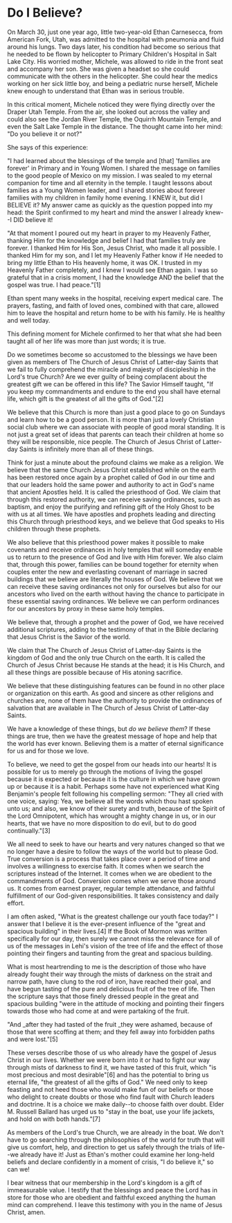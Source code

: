 # Do I Believe?

On March 30, just one year ago, little two-year-old Ethan Carnesecca, from
American Fork, Utah, was admitted to the hospital with pneumonia and fluid
around his lungs. Two days later, his condition had become so serious that he
needed to be flown by helicopter to Primary Children's Hospital in Salt Lake
City. His worried mother, Michele, was allowed to ride in the front seat and
accompany her son. She was given a headset so she could communicate with the
others in the helicopter. She could hear the medics working on her sick little
boy, and being a pediatric nurse herself, Michele knew enough to understand
that Ethan was in serious trouble.

In this critical moment, Michele noticed they were flying directly over the
Draper Utah Temple. From the air, she looked out across the valley and could
also see the Jordan River Temple, the Oquirrh Mountain Temple, and even the
Salt Lake Temple in the distance. The thought came into her mind: "Do you
believe it or not?"

She says of this experience:

"I had learned about the blessings of the temple and [that] 'families are
forever' in Primary and in Young Women. I shared the message on families to
the good people of Mexico on my mission. I was sealed to my eternal companion
for time and all eternity in the temple. I taught lessons about families as a
Young Women leader, and I shared stories about forever families with my
children in family home evening. I KNEW it, but did I BELIEVE it? My answer
came as quickly as the question popped into my head: the Spirit confirmed to
my heart and mind the answer I already knew--I DID believe it!

"At that moment I poured out my heart in prayer to my Heavenly Father,
thanking Him for the knowledge and belief I had that families truly are
forever. I thanked Him for His Son, Jesus Christ, who made it all possible. I
thanked Him for my son, and I let my Heavenly Father know if He needed to
bring my little Ethan to His heavenly home, it was OK. I trusted in my
Heavenly Father completely, and I knew I would see Ethan again. I was so
grateful that in a crisis moment, I had the knowledge AND the belief that the
gospel was true. I had peace."[1]

Ethan spent many weeks in the hospital, receiving expert medical care. The
prayers, fasting, and faith of loved ones, combined with that care, allowed
him to leave the hospital and return home to be with his family. He is healthy
and well today.

This defining moment for Michele confirmed to her that what she had been
taught all of her life was more than just words; it is true.

Do we sometimes become so accustomed to the blessings we have been given as
members of The Church of Jesus Christ of Latter-day Saints that we fail to
fully comprehend the miracle and majesty of discipleship in the Lord's true
Church? Are we ever guilty of being complacent about the greatest gift we can
be offered in this life? The Savior Himself taught, "If you keep my
commandments and endure to the end you shall have eternal life, which gift is
the greatest of all the gifts of God."[2]

We believe that this Church is more than just a good place to go on Sundays
and learn how to be a good person. It is more than just a lovely Christian
social club where we can associate with people of good moral standing. It is
not just a great set of ideas that parents can teach their children at home so
they will be responsible, nice people. The Church of Jesus Christ of Latter-
day Saints is infinitely more than all of these things.

Think for just a minute about the profound claims we make as a religion. We
believe that the same Church Jesus Christ established while on the earth has
been restored once again by a prophet called of God in our time and that our
leaders hold the same power and authority to act in God's name that ancient
Apostles held. It is called the priesthood of God. We claim that through this
restored authority, we can receive saving ordinances, such as baptism, and
enjoy the purifying and refining gift of the Holy Ghost to be with us at all
times. We have apostles and prophets leading and directing this Church through
priesthood keys, and we believe that God speaks to His children through these
prophets.

We also believe that this priesthood power makes it possible to make covenants
and receive ordinances in holy temples that will someday enable us to return
to the presence of God and live with Him forever. We also claim that, through
this power, families can be bound together for eternity when couples enter the
new and everlasting covenant of marriage in sacred buildings that we believe
are literally the houses of God. We believe that we can receive these saving
ordinances not only for ourselves but also for our ancestors who lived on the
earth without having the chance to participate in these essential saving
ordinances. We believe we can perform ordinances for our ancestors by proxy in
these same holy temples.

We believe that, through a prophet and the power of God, we have received
additional scriptures, adding to the testimony of that in the Bible declaring
that Jesus Christ is the Savior of the world.

We claim that The Church of Jesus Christ of Latter-day Saints is the kingdom
of God and the only true Church on the earth. It is called the Church of Jesus
Christ because He stands at the head; it is His Church, and all these things
are possible because of His atoning sacrifice.

We believe that these distinguishing features can be found in no other place
or organization on this earth. As good and sincere as other religions and
churches are, none of them have the authority to provide the ordinances of
salvation that are available in The Church of Jesus Christ of Latter-day
Saints.

We have a knowledge of these things, but _do we believe them_? If these things
are true, then we have the greatest message of hope and help that the world
has ever known. Believing them is a matter of eternal significance for us and
for those we love.

To believe, we need to get the gospel from our heads into our hearts! It is
possible for us to merely go through the motions of living the gospel because
it is expected or because it is the culture in which we have grown up or
because it is a habit. Perhaps some have not experienced what King Benjamin's
people felt following his compelling sermon: "They all cried with one voice,
saying: Yea, we believe all the words which thou hast spoken unto us; and
also, we know of their surety and truth, because of the Spirit of the Lord
Omnipotent, which has wrought a mighty change in us, or in our hearts, that we
have no more disposition to do evil, but to do good continually."[3]

We all need to seek to have our hearts and very natures changed so that we no
longer have a desire to follow the ways of the world but to please God. True
conversion is a process that takes place over a period of time and involves a
willingness to exercise faith. It comes when we search the scriptures instead
of the Internet. It comes when we are obedient to the commandments of God.
Conversion comes when we serve those around us. It comes from earnest prayer,
regular temple attendance, and faithful fulfillment of our God-given
responsibilities. It takes consistency and daily effort.

I am often asked, "What is the greatest challenge our youth face today?" I
answer that I believe it is the ever-present influence of the "great and
spacious building" in their lives.[4] If the Book of Mormon was written
specifically for our day, then surely we cannot miss the relevance for all of
us of the messages in Lehi's vision of the tree of life and the effect of
those pointing their fingers and taunting from the great and spacious
building.

What is most heartrending to me is the description of those who have already
fought their way through the mists of darkness on the strait and narrow path,
have clung to the rod of iron, have reached their goal, and have begun tasting
of the pure and delicious fruit of the tree of life. Then the scripture says
that those finely dressed people in the great and spacious building "were in
the attitude of mocking and pointing their fingers towards those who had come
at and were partaking of the fruit.

"And _after they had tasted of the fruit _they were ashamed, because of those
that were scoffing at them; and they fell away into forbidden paths and were
lost."[5]

These verses describe those of us who already have the gospel of Jesus Christ
in our lives. Whether we were born into it or had to fight our way through
mists of darkness to find it, we have tasted of this fruit, which "is most
precious and most desirable"[6] and has the potential to bring us eternal
life, "the greatest of all the gifts of God." We need only to keep feasting
and not heed those who would make fun of our beliefs or those who delight to
create doubts or those who find fault with Church leaders and doctrine. It is
a choice we make daily--to choose faith over doubt. Elder M. Russell Ballard
has urged us to "stay in the boat, use your life jackets, and hold on with
both hands."[7]

As members of the Lord's true Church, we are already in the boat. We don't
have to go searching through the philosophies of the world for truth that will
give us comfort, help, and direction to get us safely through the trials of
life--we already have it! Just as Ethan's mother could examine her long-held
beliefs and declare confidently in a moment of crisis, "I do believe it," so
can we!

I bear witness that our membership in the Lord's kingdom is a gift of
immeasurable value. I testify that the blessings and peace the Lord has in
store for those who are obedient and faithful exceed anything the human mind
can comprehend. I leave this testimony with you in the name of Jesus Christ,
amen.

